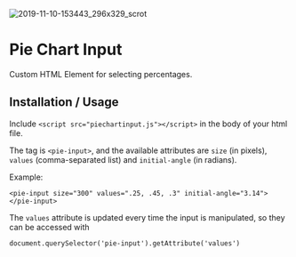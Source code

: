![2019-11-10-153443_296x329_scrot](https://user-images.githubusercontent.com/26948028/68551159-899b6e80-03cf-11ea-8476-35950b3cef4c.png)

# Pie Chart Input
Custom HTML Element for selecting percentages.

## Installation / Usage
Include `<script src="piechartinput.js"></script>` in the body of your html file.

The tag is `<pie-input>`, and the available attributes are `size` (in pixels), `values` (comma-separated list) and `initial-angle` (in radians).

Example:

```<pie-input size="300" values=".25, .45, .3" initial-angle="3.14"></pie-input>```

The `values` attribute is updated every time the input is manipulated, so they can be accessed with

```document.querySelector('pie-input').getAttribute('values')```
